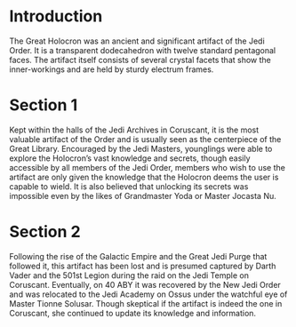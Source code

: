 # Introduction

The Great Holocron was an ancient and significant artifact of the Jedi Order.
It is a transparent dodecahedron with twelve standard pentagonal faces.
The artifact itself consists of several crystal facets that show the inner-workings and are held by sturdy electrum frames.

# Section 1

Kept within the halls of the Jedi Archives in Coruscant, it is the most valuable artifact of the Order and is usually seen as the centerpiece of the Great Library.
Encouraged by the Jedi Masters, younglings were able to explore the Holocron’s vast knowledge and secrets, though easily accessible by all members of the Jedi Order, members who wish to use the artifact are only given the knowledge that the Holocron deems the user is capable to wield.
It is also believed that unlocking its secrets was impossible even by the likes of Grandmaster Yoda or Master Jocasta Nu.

# Section 2

Following the rise of the Galactic Empire and the Great Jedi Purge that followed it, this artifact has been lost and is presumed captured by Darth Vader and the 501st Legion during the raid on the Jedi Temple on Coruscant.
Eventually, on 40 ABY it was recovered by the New Jedi Order and was relocated to the Jedi Academy on Ossus under the watchful eye of Master Tionne Solusar.
Though skeptical if the artifact is indeed the one in Coruscant, she continued to update its knowledge and information.
